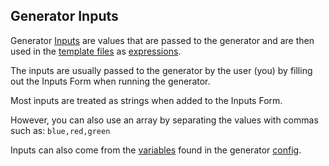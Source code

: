 ## Generator Inputs

Generator [Inputs](documentation/blu-language/inputs) are values that are passed to the generator and are then used in the
[template files](documentation/generator/template-files) as [expressions](documentation/blu-language/expressions).

The inputs are usually passed to the generator by the user (you) by filling out the 
Inputs Form when running the generator.

Most inputs are treated as strings when added to the Inputs Form.

However, you can also use an array by separating the values with commas such as: ```blue,red,green```

Inputs can also come from the [variables](documentation/generator-config/variables) found in the generator [config](documentation/generator-config/introduction). 




